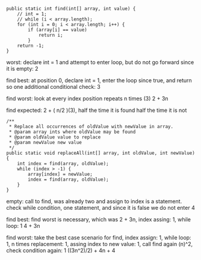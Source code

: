 	public static int find(int[] array, int value) {
		// int = 1;
		// while (i < array.length);
		for (int i = 0; i < array.length; i++) {
			if (array[i] == value) 
				return i;
			}
		return -1;
	}

worst: declare int = 1 and attempt to enter loop, but do not go forward since it is empty: 2

find best: at position 0, declare int = 1, enter the loop since true, and return so one
    additional conditional check: 3

find worst: look at every index position repeats n times (3)
    2 + 3n

find expected: 2 + ( n/2 )(3), half the time it is found half the time it is not

    
	/**
	 * Replace all occurrences of oldValue with newValue in array.
	 * @param array ints where oldValue may be found
	 * @param oldValue value to replace
	 * @param newValue new value
	 */
	public static void replaceAll(int[] array, int oldValue, int newValue) {
		int index = find(array, oldValue);
		while (index > -1) {
			array[index] = newValue; 
			index = find(array, oldValue);
		}
	}

empty: call to find, was already two and assign to index is a statement.
    check while condition, one statement, and since it is false we do not enter
    4

find best: find worst is necessary, which was 2 + 3n, index assing: 1, while loop: 1
    4 + 3n

find worst: take the best case scenario for find, index assign: 1, while loop: 1, n times
    replacement: 1, assing index to new value: 1, call find again (n)^2, check condition again: 1
    ((3n^2)/2) + 4n + 4